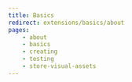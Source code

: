 ```yaml
---
title: Basics
redirect: extensions/basics/about
pages:
    - about
    - basics
    - creating
    - testing
    - store-visual-assets
---
```

